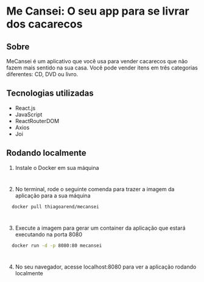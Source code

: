 # Me Cansei: O seu app para se livrar dos cacarecos

## Sobre

MeCansei é um aplicativo que você usa para vender cacarecos que não fazem mais sentido na sua casa.
Você pode vender itens em três categorias diferentes: CD, DVD ou livro.

## Tecnologias utilizadas

* React.js
* JavaScript
* ReactRouterDOM
* Axios
* Joi


## Rodando localmente

1. Instale o Docker em sua máquina

#

2. No terminal, rode o seguinte comenda para trazer a imagem da aplicação para a sua máquina

```bash
  docker pull thiagoarend/mecansei
```

#

3. Execute a imagem para gerar um container da aplicação que estará executando na porta 8080

```bash
  docker run -d -p 8080:80 mecansei
```

#

4. No seu navegador, acesse localhost:8080 para ver a aplicação rodando localmente
